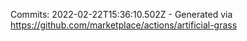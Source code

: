 Commits: 2022-02-22T15:36:10.502Z - Generated via https://github.com/marketplace/actions/artificial-grass
<br>
